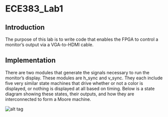 ECE383_Lab1
===========

Introduction
------------

The purpose of this lab is to write code that enables the FPGA to control a monitor’s output via a 
VGA-to-HDMI cable.

Implementation
--------------
There are two modules that generate the signals necessary to run the monitor’s display. 
These modules are h_sync and v_sync. They each include five very similar state machines 
that drive whether or not a color is displayed, or nothing is displayed at all based on timing. 
Below is a state diagram showing these states, their outputs, and how they are interconnected 
to form a Moore machine.

![alt tag](https://raw.github.com/GoodRyan/ECE383_Lab1/master/state_machine_diagram.png)
